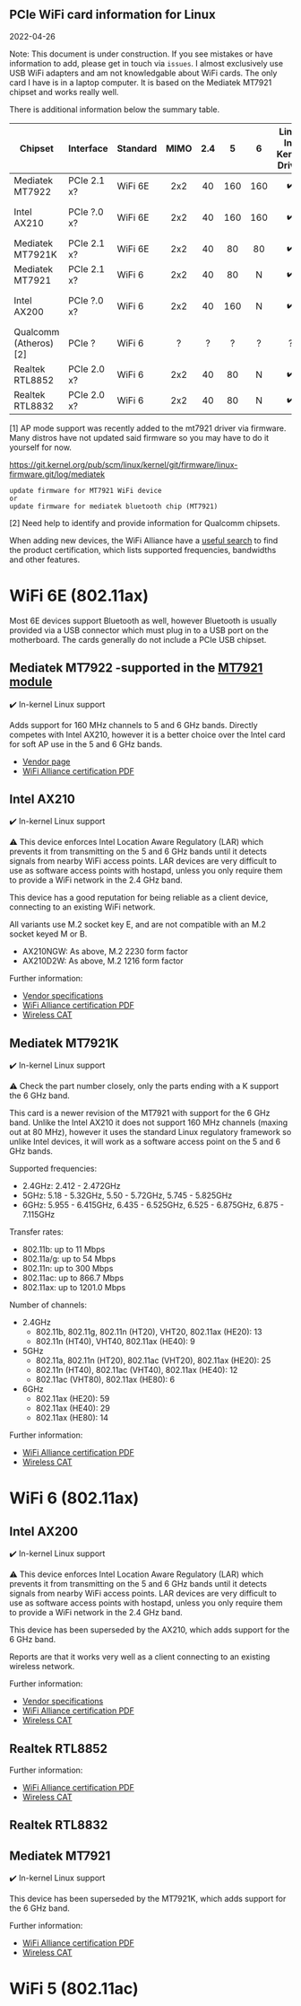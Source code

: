 ## PCIe WiFi card information for Linux

2022-04-26

Note: This document is under construction. If you see mistakes or have information to add, please get in touch via `issues`. I
almost exclusively use USB WiFi adapters and am not knowledgable about WiFi cards. The only card I have is in a laptop computer. It
is based on the Mediatek MT7921 chipset and works really well. 

There is additional information below the summary table.

Chipset               | Interface   | Standard | MIMO | 2.4 | 5   | 6   | Linux In-Kernel Driver | AP Mode              | Monitor Mode     |
----------------------|-------------|----------|:----:|:---:|:---:|:---:|:----------------------:|:--------------------:|:----------------:|
Mediatek MT7922       | PCIe 2.1 x? | WiFi 6E  | 2x2  |  40 | 160 | 160 |:heavy_check_mark:      |:heavy_check_mark: [1]|:heavy_check_mark:|
Intel AX210           | PCIe ?.0 x? | WiFi 6E  | 2x2  |  40 | 160 | 160 |:heavy_check_mark:      |2.4 Ghz only          | ?                |
Mediatek MT7921K      | PCIe 2.1 x? | WiFi 6E  | 2x2  |  40 |  80 |  80 |:heavy_check_mark:      |:heavy_check_mark: [1]|:heavy_check_mark:|
Mediatek MT7921       | PCIe 2.1 x? | WiFi 6   | 2x2  |  40 |  80 |  N  |:heavy_check_mark:      |:heavy_check_mark: [1]|:heavy_check_mark:|
Intel AX200           | PCIe ?.0 x? | WiFi 6   | 2x2  |  40 | 160 |  N  |:heavy_check_mark:      |2.4 Ghz only          | ?                |
Qualcomm (Atheros) [2]| PCIe ?      | WiFi 6   | ?    |  ?  |  ?  |  ?  |?                       |?                     | ?                |
Realtek RTL8852       | PCIe 2.0 x? | WiFi 6   | 2x2  |  40 |  80 |  N  |:heavy_check_mark:      |?                     | ?                |
Realtek RTL8832       | PCIe 2.0 x? | WiFi 6   | 2x2  |  40 |  80 |  N  |:heavy_check_mark:      |?                     | ?                |


[1] AP mode support was recently added to the mt7921 driver via firmware. Many
distros have not updated said firmware so you may have to do it yourself for now.

https://git.kernel.org/pub/scm/linux/kernel/git/firmware/linux-firmware.git/log/mediatek

```
update firmware for MT7921 WiFi device
or
update firmware for mediatek bluetooth chip (MT7921)
```
[2] Need help to identify and provide information for Qualcomm chipsets.

When adding new devices, the WiFi Alliance have a
[useful search](https://www.wi-fi.org/product-finder-results?sort_by=certified)
to find the product certification, which lists supported frequencies,
bandwidths and other features.

# WiFi 6E (802.11ax)

Most 6E devices support Bluetooth as well, however Bluetooth is usually
provided via a USB connector which must plug in to a USB port on the
motherboard.  The cards generally do not include a PCIe USB chipset.

## Mediatek MT7922 -supported in the [MT7921 module](https://patchwork.kernel.org/project/linux-wireless/patch/27e39fd3c6d70837772e56f85bf9b01e8beeca47.1626370282.git.deren.wu@mediatek.com/)

:heavy_check_mark: In-kernel Linux support

Adds support for 160 MHz channels to 5 and 6 GHz bands.
Directly competes with Intel AX210, however it is a better choice over the Intel card
for soft AP use in the 5 and 6 GHz bands.

* [Vendor page](https://www.mediatek.com/products/products/broadband-wifi/mediatek-filogic-330)
* [WiFi Alliance certification PDF](https://api.cert.wi-fi.org/api/certificate/download/public?variantId=101441)

## Intel AX210

:heavy_check_mark: In-kernel Linux support

:warning: This device enforces Intel Location Aware Regulatory (LAR) which
prevents it from transmitting on the 5 and 6 GHz bands until it detects signals
from nearby WiFi access points.  LAR devices are very difficult to use as
software access points with hostapd, unless you only require them to provide a
WiFi network in the 2.4 GHz band.

This device has a good reputation for being reliable as a client device,
connecting to an existing WiFi network.

All variants use M.2 socket key E, and are not compatible with an M.2 socket
keyed M or B.

* AX210NGW: As above, M.2 2230 form factor
* AX210D2W: As above, M.2 1216 form factor

Further information:

* [Vendor specifications](https://ark.intel.com/content/www/us/en/ark/products/204836/intel-wifi-6e-ax210-gig.html)
* [WiFi Alliance certification PDF](https://api.cert.wi-fi.org/api/certificate/download/public?variantId=110324)
* [Wireless CAT](https://wikidevi.wi-cat.ru/Intel_Wi-Fi_6E_AX210_(AX210NGW))

## Mediatek MT7921K

:heavy_check_mark: In-kernel Linux support

:warning: Check the part number closely, only the parts ending with a K support
the 6 GHz band.

This card is a newer revision of the MT7921 with support for the 6 GHz band.
Unlike the Intel AX210 it does not support 160 MHz channels (maxing out at
80 MHz), however it uses the standard Linux regulatory framework so unlike
Intel devices, it will work as a software access point on the 5 and 6 GHz bands.

Supported frequencies:

* 2.4GHz: 2.412 - 2.472GHz
* 5GHz: 5.18 - 5.32GHz, 5.50 - 5.72GHz, 5.745 - 5.825GHz
* 6GHz: 5.955 - 6.415GHz, 6.435 - 6.525GHz, 6.525 - 6.875GHz, 6.875 - 7.115GHz

Transfer rates:

* 802.11b: up to 11 Mbps
* 802.11a/g: up to 54 Mbps
* 802.11n: up to 300 Mbps
* 802.11ac: up to 866.7 Mbps
* 802.11ax: up to 1201.0 Mbps

Number of channels:

* 2.4GHz
  * 802.11b, 802.11g, 802.11n (HT20), VHT20, 802.11ax (HE20): 13
  * 802.11n (HT40), VHT40, 802.11ax (HE40): 9
* 5GHz
  * 802.11a, 802.11n (HT20), 802.11ac (VHT20), 802.11ax (HE20): 25
  * 802.11n (HT40), 802.11ac (VHT40), 802.11ax (HE40): 12
  * 802.11ac (VHT80), 802.11ax (HE80): 6
* 6GHz
  * 802.11ax (HE20): 59
  * 802.11ax (HE40): 29
  * 802.11ax (HE80): 14

Further information:

* [WiFi Alliance certification PDF](https://api.cert.wi-fi.org/api/certificate/download/public?variantId=102893)
* [Wireless CAT](https://wikidevi.wi-cat.ru/MediaTek_MT7921K_Reference_Design)

# WiFi 6 (802.11ax)

## Intel AX200

:heavy_check_mark: In-kernel Linux support

:warning: This device enforces Intel Location Aware Regulatory (LAR) which
prevents it from transmitting on the 5 and 6 GHz bands until it detects signals
from nearby WiFi access points.  LAR devices are very difficult to use as
software access points with hostapd, unless you only require them to provide a
WiFi network in the 2.4 GHz band.

This device has been superseded by the AX210, which adds support for the
6 GHz band.

Reports are that it works very well as a client connecting to an existing
wireless network.

Further information:

* [Vendor specifications](https://www.intel.com.au/content/www/au/en/products/sku/189347/intel-wifi-6-ax200-gig/specifications.html)
* [WiFi Alliance certification PDF](https://api.cert.wi-fi.org/api/certificate/download/public?variantId=105436)
* [Wireless CAT](https://wikidevi.wi-cat.ru/Intel_Wi-Fi_6_AX200_(AX200NGW))

## Realtek RTL8852


Further information:

* [WiFi Alliance certification PDF](https://api.cert.wi-fi.org/api/certificate/download/public?variantId=101434)
* [Wireless CAT](https://wikidevi.wi-cat.ru/Realtek_RTL8852AE_Combo_Module)

## Realtek RTL8832


## Mediatek MT7921

:heavy_check_mark: In-kernel Linux support

This device has been superseded by the MT7921K, which adds support for the
6 GHz band.

Further information:

* [WiFi Alliance certification PDF](https://api.cert.wi-fi.org/api/certificate/download/public?variantId=16519)
* [Wireless CAT](https://wikidevi.wi-cat.ru/MediaTek_MT7921_Reference_Design)

# WiFi 5 (802.11ac)

